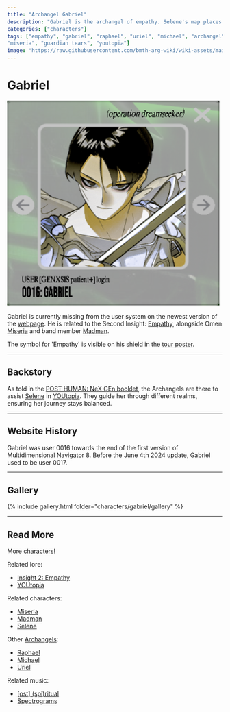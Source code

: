 ```yaml
---
title: "Archangel Gabriel"
description: "Gabriel is the archangel of empathy. Selene's map places him to the West of YOUtopia."
categories: ["characters"]
tags: ["empathy", "gabriel", "raphael", "uriel", "michael", "archangel", "selene's map", 
"miseria", "guardian tears", "youtopia"]
image: "https://raw.githubusercontent.com/bmth-arg-wiki/wiki-assets/main/characters/gabriel/gabriel-300x300.png"
---
```


# Gabriel

![Gabriel's avatar](https://raw.githubusercontent.com/bmth-arg-wiki/wiki-assets/main/characters/gabriel/16gabriel.png)

Gabriel is currently missing from the user system on the newest version of the [webpage](../webpage).
He is related to the Second Insight: [Empathy](../lore/insight2-empathy), 
alongside Omen [Miseria](miseria) and band member [Madman](madman).

The symbol for 'Empathy' is visible on his shield in the [tour poster](#gallery).

***

## Backstory

As told in the [POST HUMAN: NeX GEn booklet](../lore/booklet), 
the Archangels are there to assist [Selene](selene) in [YOUtopia](../lore/youtopia).
They guide her through different realms, ensuring her journey stays balanced.

***

## Website History

Gabriel was user 0016 towards the end of the first version of Multidimensional Navigator 8.
Before the June 4th 2024 update, Gabriel used to be user 0017.

***

## Gallery

{% include gallery.html folder="characters/gabriel/gallery" %}

***

## Read More

More [characters](characters)!

Related lore:

- [Insight 2: Empathy](../lore/insight2-empathy)
- [YOUtopia](../lore/youtopia)

Related characters:

- [Miseria](miseria)
- [Madman](madman)
- [Selene](selene)

Other [Archangels](characters#The-Archangels):

- [Raphael](raphael)
- [Michael](michael)
- [Uriel](uriel)

Related music:

- [[ost] (spi)ritual](../music/song-spiritual)
- [Spectrograms](../music/spectrograms)